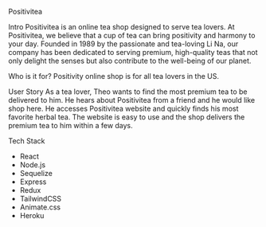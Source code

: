 Positivitea

Intro
Positivitea is an online tea shop designed to serve tea lovers. At Positivitea, we believe that a cup of tea can bring positivity and harmony to your day. Founded in 1989 by the passionate and tea-loving Li Na, our company has been dedicated to serving premium, high-quality teas that not only delight the senses but also contribute to the well-being of our planet.

Who is it for?
Positivity online shop is for all tea lovers in the US.

User Story
As a tea lover, Theo wants to find the most premium tea to be delivered to him. He hears about Positivitea from a friend and he would like shop here. He accesses Positivitea website and quickly finds his most favorite herbal tea. The website is easy to use and the shop delivers the premium tea to him within a few days.

Tech Stack
- React
- Node.js
- Sequelize
- Express
- Redux
- TailwindCSS
- Animate.css
- Heroku
